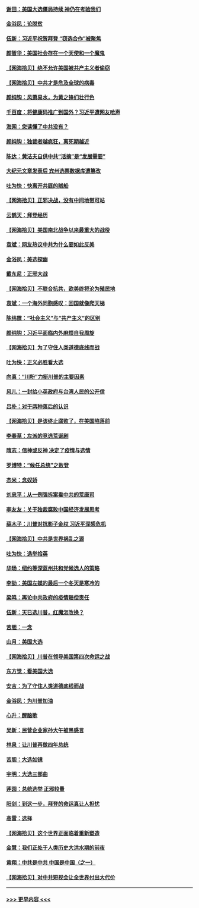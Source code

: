 #### [谢田：美国大选僵局持续 神仍在考验我们](../pages/nsc993/n12577432.md?t=11271003) 
#### [金浴凤：论脱贫](../pages/nsc993/n12576386.md?t=11271003) 
#### [伍新：习近平祝贺拜登 “窃选合作”被聚焦](../pages/nsc993/n12576358.md?t=11271003) 
#### [颜智华：美国社会存在一个天使和一个魔鬼](../pages/nsc993/n12574299.md?t=11271003) 
#### [【网海拾贝】绝不允许美国被共产主义者偷窃](../pages/nsc993/n12573396.md?t=11271003) 
#### [【网海拾贝】中共才是危及全球的病毒](../pages/nsc993/n12571204.md?t=11271003) 
#### [颜纯钩：风萧易水，为黄之锋们壮行色](../pages/nsc993/n12571487.md?t=11271003) 
#### [千百度：将健康码推广到国外？习近平遭网友呛声](../pages/nsc993/n12570808.md?t=11271003) 
#### [海网：您读懂了中共没有？](../pages/nsc993/n12570487.md?t=11271003) 
#### [颜纯钩：独裁者越疯狂，离死期越近](../pages/nsc993/n12569055.md?t=11271003) 
#### [陈达：黄洁夫自供中共“活摘”是“发展需要”](../pages/nsc993/n12568541.md?t=11271003) 
#### [大纪元文章发表后 宾州选票数据库遭篡改](../pages/nsc993/n12568105.md?t=11271003) 
#### [吐为快：快离开共匪的贼船](../pages/nsc993/n12568462.md?t=11271003) 
#### [【网海拾贝】正邪决战，没有中间地带可站](../pages/nsc993/n12568439.md?t=11271003) 
#### [云鹤天：拜登经历](../pages/nsc993/n12567294.md?t=11271003) 
#### [【网海拾贝】美国南北战争以来最重大的战役](../pages/nsc993/n12567247.md?t=11271003) 
#### [袁斌：网友热议中共为什么要如此反美](../pages/nsc993/n12567162.md?t=11271003) 
#### [金浴凤：美选探幽](../pages/nsc993/n12567147.md?t=11271003) 
#### [戴东尼：正邪大战](../pages/nsc993/n12567033.md?t=11271003) 
#### [【网海拾贝】不联合抗共，欧美终将沦为殖民地](../pages/nsc993/n12565068.md?t=11271003) 
#### [袁斌：一个海外同胞感叹：回国就像爬天梯](../pages/nsc993/n12564986.md?t=11271003) 
#### [陈纬霆：“社会主义”与“共产主义”的区别](../pages/nsc993/n12562417.md?t=11271003) 
#### [颜纯钩：习近平面临内外麻烦自我周旋](../pages/nsc993/n12563356.md?t=11271003) 
#### [【网海拾贝】为了守住人类道德底线而战](../pages/nsc993/n12562542.md?t=11271003) 
#### [吐为快：正义必胜看大选](../pages/nsc993/n12561967.md?t=11271003) 
#### [向真：“川粉”力挺川普的主要因素](../pages/nsc993/n12560774.md?t=11271003) 
#### [风儿：一封给小英政府与台湾人民的公开信](../pages/nsc993/n12560581.md?t=11271003) 
#### [吕朴：对于两种落后的认识](../pages/nsc993/n12560492.md?t=11271003) 
#### [【网海拾贝】是该终止腐败了，在美国陷落前](../pages/nsc993/n12559936.md?t=11271003) 
#### [李春草：左派的竞选荒诞剧](../pages/nsc993/n12558380.md?t=11271003) 
#### [隋志：信神或反神 决定了疫情与选情](../pages/nsc993/n12558255.md?t=11271003) 
#### [罗博特：“候任总统”之败登](../pages/nsc993/n12558189.md?t=11271003) 
#### [杰米：念奴娇](../pages/nsc993/n12558174.md?t=11271003) 
#### [刘忠平：从一例强拆案看中共的荒唐司](../pages/nsc993/n12558036.md?t=11271003) 
#### [李友友：关于独裁腐败中国经济发展思考](../pages/nsc993/n12558004.md?t=11271003) 
#### [薛木子：川普对抗影子金权 习近平深感危机](../pages/nsc993/n12557342.md?t=11271003) 
#### [【网海拾贝】中共是世界祸乱之源](../pages/nsc993/n12555353.md?t=11271003) 
#### [吐为快：选举拾英](../pages/nsc993/n12555041.md?t=11271003) 
#### [华旸：纽约等深蓝州共和党候选人的策略](../pages/nsc993/n12554309.md?t=11271003) 
#### [李劼：美国左媒的最后一个冬天是寒冷的](../pages/nsc993/n12552947.md?t=11271003) 
#### [梁鸣：再论中共政府的疫情赔偿责任](../pages/nsc993/n12553012.md?t=11271003) 
#### [伍新：天已选川普，红魔怎改换？](../pages/nsc993/n12552970.md?t=11271003) 
#### [苦胆：一念](../pages/nsc993/n12552957.md?t=11271003) 
#### [山月：美国大选](../pages/nsc993/n12552446.md?t=11271003) 
#### [【网海拾贝】川普在领导美国第四次命运之战](../pages/nsc993/n12551973.md?t=11271003) 
#### [东方觉：看美国大选](../pages/nsc993/n12551647.md?t=11271003) 
#### [安吉：为了守住人类道德底线而战](../pages/nsc993/n12551111.md?t=11271003) 
#### [金浴凤：为川普加油](../pages/nsc993/n12551085.md?t=11271003) 
#### [心升：醒脑歌](../pages/nsc993/n12550984.md?t=11271003) 
#### [吴新：民营企业家孙大午被黑感言](../pages/nsc993/n12550656.md?t=11271003) 
#### [林泉：让川普再做四年总统](../pages/nsc993/n12550640.md?t=11271003) 
#### [苦胆：大选如镜](../pages/nsc993/n12550630.md?t=11271003) 
#### [宇明：大选三部曲](../pages/nsc993/n12550603.md?t=11271003) 
#### [莲园：总统选举 正邪较量](../pages/nsc993/n12550594.md?t=11271003) 
#### [阳剑：到这一步，拜登的命运真让人担忧](../pages/nsc993/n12549093.md?t=11271003) 
#### [高雷：选择](../pages/nsc993/n12549087.md?t=11271003) 
#### [【网海拾贝】这个世界正面临着重新塑造](../pages/nsc993/n12548326.md?t=11271003) 
#### [金慧：我们正处于人类历史大洪水期的前夜](../pages/nsc993/n12547914.md?t=11271003) 
#### [黄翔：中共是中共 中国是中国（之一）](../pages/nsc993/n12547576.md?t=11271003) 
#### [【网海拾贝】对中共短视会让全世界付出大代价](../pages/nsc993/n12546043.md?t=11271003) 

----
#### [ >>> 更早内容 <<< ](../indexes/nsc993-earlier.md)

